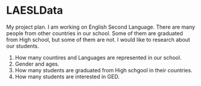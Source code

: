 # LAESLData
My project plan.
  I am working on English Second Language. There are many people from other countries in our school. Some of them are graduated from High school, but some of them are not. I would like to research about our students.
  
  1. How many countires and Languages are represented in our school.
  2. Gender and ages.
  3. How many students are graduated from High schgool in their countries.
  4. How many students are interested in GED.
  
